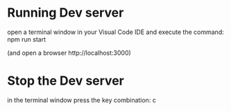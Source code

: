 
# Running Dev server
open a terminal window in your Visual Code IDE and execute the command:
npm run start

(and open a browser http://localhost:3000)

# Stop the Dev server
in the terminal window press the key combination:
<CTRL>c


